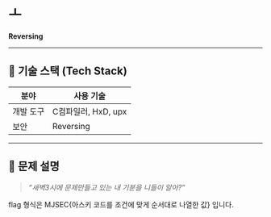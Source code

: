 # ㅗ

**Reversing**

---

## 📌 기술 스택 (Tech Stack)

| 분야     | 사용 기술         |
|----------|------------------|
| 개발 도구 | C컴파일러, HxD, upx |
| 보안     | Reversing        |

---

## 📝 문제 설명

> *“새벽3시에 문제만들고 있는 내 기분을 니들이 알아?”*

flag 형식은 MJSEC{아스키 코드를 조건에 맞게 순서대로 나열한 값} 입니다.
